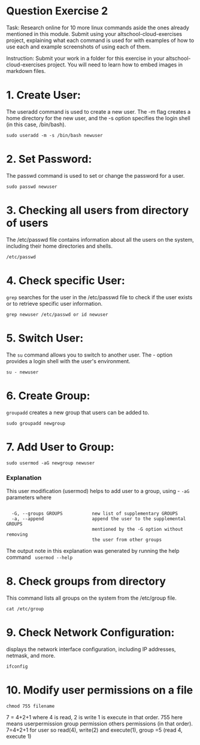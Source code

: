 # Question Exercise 2

Task: Research online for 10 more linux commands aside the ones already mentioned in this module.
Submit using your altschool-cloud-exercises project, explaining what each command is used for with examples of how to use each and example screenshots of using each of them.

Instruction: Submit your work in a folder for this exercise in your altschool-cloud-exercises project. You will need to learn how to embed images in markdown files.

# 1. Create User:

The useradd command is used to create a new user. The -m flag creates a home directory for the new user, and the -s option specifies the login shell (in this case, /bin/bash).
```
sudo useradd -m -s /bin/bash newuser
```

# 2. Set Password:
The passwd command is used to set or change the password for a user.
```
sudo passwd newuser
```

# 3. Checking all users from directory of users
The /etc/passwd file contains information about all the users on the system, including their home directories and shells.
```
/etc/passwd
```

# 4. Check specific User:
```grep```  searches for the user in the /etc/passwd file to check if the user exists or to retrieve specific user information.
```
grep newuser /etc/passwd or id newuser
```
# 5. Switch User:
 The ```su``` command allows you to switch to another user. The - option provides a login shell with the user's environment.

```
su - newuser
```
# 6. Create Group:
```groupadd``` creates a new group that users can be added to.
```
sudo groupadd newgroup
```

# 7. Add User to Group:
```
sudo usermod -aG newgroup newuser
```
### Explanation
This user modification (usermod) helps to add user to a group,  using - ``` -aG ``` parameters where
```

  -G, --groups GROUPS           new list of supplementary GROUPS
  -a, --append                  append the user to the supplemental GROUPS
                                mentioned by the -G option without removing
                                the user from other groups

```
The output note in this explanation was generated by running the help command ``` usermod --help```

# 8.  Check groups from directory
This command lists all groups on the system from the /etc/group file.
 ```
 cat /etc/group
```

# 9.  Check Network Configuration:
displays the network interface configuration, including IP addresses, netmask, and more.
```
ifconfig
```

# 10. Modify user permissions on a file

```
chmod 755 filename
```
7 = 4+2+1 where 4 is read, 2 is write
1 is execute in that order. 755 here means userpermission group permission others permissions (in that order). 7=4+2+1 for user so read(4), write(2) and execute(1), group =5 (read 4, execute 1)
